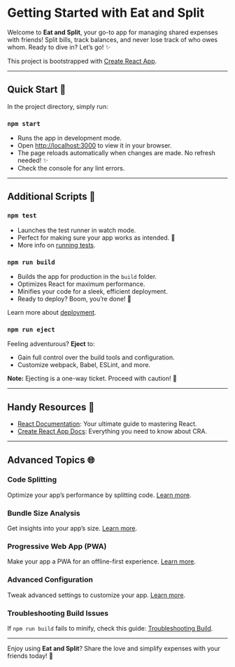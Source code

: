 # Getting Started with Eat and Split

Welcome to **Eat and Split**, your go-to app for managing shared expenses with friends! Split bills, track balances, and never lose track of who owes whom. Ready to dive in? Let’s go! ✨

This project is bootstrapped with [Create React App](https://github.com/facebook/create-react-app).

---

## Quick Start 🎉

In the project directory, simply run:

### `npm start`

- Runs the app in development mode.
- Open [http://localhost:3000](http://localhost:3000) to view it in your browser.
- The page reloads automatically when changes are made. No refresh needed! ✨
- Check the console for any lint errors.

---

## Additional Scripts 🚀

### `npm test`

- Launches the test runner in watch mode.
- Perfect for making sure your app works as intended. 💪
- More info on [running tests](https://facebook.github.io/create-react-app/docs/running-tests).

### `npm run build`

- Builds the app for production in the `build` folder.
- Optimizes React for maximum performance.
- Minifies your code for a sleek, efficient deployment.
- Ready to deploy? Boom, you’re done! 🏢

Learn more about [deployment](https://facebook.github.io/create-react-app/docs/deployment).

### `npm run eject`

Feeling adventurous? **Eject** to:
- Gain full control over the build tools and configuration.
- Customize webpack, Babel, ESLint, and more.

**Note:** Ejecting is a one-way ticket. Proceed with caution! 🎩

---

## Handy Resources 🔄

- [React Documentation](https://reactjs.org/): Your ultimate guide to mastering React.
- [Create React App Docs](https://facebook.github.io/create-react-app/docs/getting-started): Everything you need to know about CRA.

---

## Advanced Topics 🌐

### Code Splitting
Optimize your app’s performance by splitting code. [Learn more](https://facebook.github.io/create-react-app/docs/code-splitting).

### Bundle Size Analysis
Get insights into your app’s size. [Learn more](https://facebook.github.io/create-react-app/docs/analyzing-the-bundle-size).

### Progressive Web App (PWA)
Make your app a PWA for an offline-first experience. [Learn more](https://facebook.github.io/create-react-app/docs/making-a-progressive-web-app).

### Advanced Configuration
Tweak advanced settings to customize your app. [Learn more](https://facebook.github.io/create-react-app/docs/advanced-configuration).

### Troubleshooting Build Issues
If `npm run build` fails to minify, check this guide: [Troubleshooting Build](https://facebook.github.io/create-react-app/docs/troubleshooting#npm-run-build-fails-to-minify).

---

Enjoy using **Eat and Split**? Share the love and simplify expenses with your friends today! 🙌

